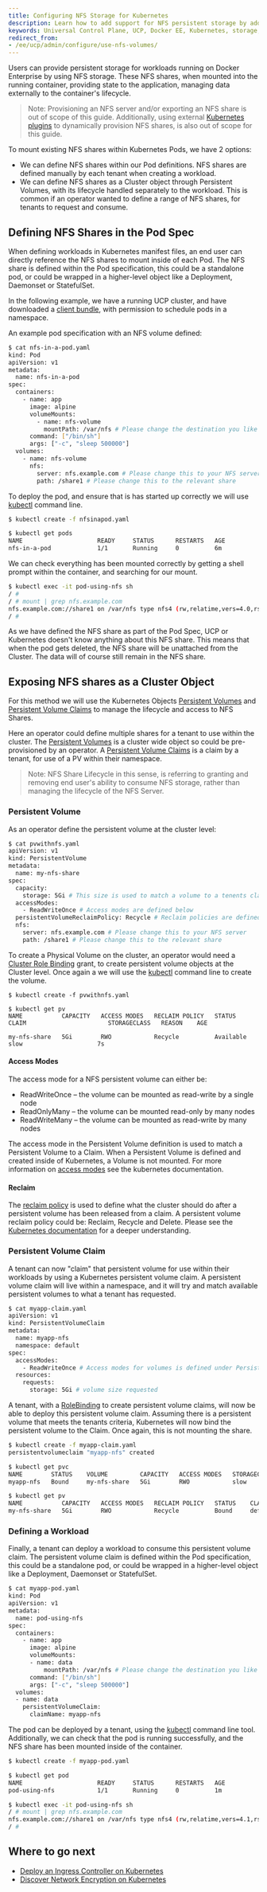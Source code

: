 ```yaml
---
title: Configuring NFS Storage for Kubernetes
description: Learn how to add support for NFS persistent storage by adding a default storage class.
keywords: Universal Control Plane, UCP, Docker EE, Kubernetes, storage, volume
redirect_from:
- /ee/ucp/admin/configure/use-nfs-volumes/
---
```


Users can provide persistent storage for workloads running on Docker Enterprise
by using NFS storage. These NFS shares, when mounted into the running container,
providing state to the application, managing data externally to the container's
lifecycle. 

> Note: Provisioning an NFS server and/or exporting an NFS share is out of scope
> of this guide. Additionally, using external [Kubernetes
> plugins](https://github.com/kubernetes-incubator/external-storage/tree/master/nfs)
> to dynamically provision NFS shares, is also out of scope for this guide. 

To mount existing NFS shares within Kubernetes Pods, we have 2 options:
 - We can define NFS shares within our Pod definitions. NFS shares are defined
   manually by each tenant when creating a workload.
 - We can define NFS shares as a Cluster object through Persistent Volumes, with
   its lifecycle handled separately to the workload. This is common if an
   operator wanted to define a range of NFS shares, for tenants to request and
   consume.

## Defining NFS Shares in the Pod Spec

When defining workloads in Kubernetes manifest files, an end user can directly
reference the NFS shares to mount inside of each Pod. The NFS share is defined
within the Pod specification, this could be a standalone pod, or could be
wrapped in a higher-level object like a Deployment, Daemonset or StatefulSet. 

In the following example, we have a running UCP cluster, and have downloaded a
[client bundle](../../user-access/cli/#download-client-certificates), with
permission to schedule pods in a namespace. 

An example pod specification with an NFS volume defined:

```bash
$ cat nfs-in-a-pod.yaml
kind: Pod
apiVersion: v1
metadata:
  name: nfs-in-a-pod
spec:
  containers:
    - name: app
      image: alpine
      volumeMounts:
        - name: nfs-volume
          mountPath: /var/nfs # Please change the destination you like the share to be mounted too
      command: ["/bin/sh"]
      args: ["-c", "sleep 500000"]
  volumes:
    - name: nfs-volume
      nfs:
        server: nfs.example.com # Please change this to your NFS server
        path: /share1 # Please change this to the relevant share
```

To deploy the pod, and ensure that is has started up correctly we will use [kubectl](../../user-access/kubectl/) command line. 

```bash
$ kubectl create -f nfsinapod.yaml

$ kubectl get pods
NAME                     READY     STATUS      RESTARTS   AGE
nfs-in-a-pod             1/1       Running     0          6m
```

We can check everything has been mounted correctly by getting a shell prompt
within the container, and searching for our mount. 

```bash
$ kubectl exec -it pod-using-nfs sh
/ #
/ # mount | grep nfs.example.com
nfs.example.com://share1 on /var/nfs type nfs4 (rw,relatime,vers=4.0,rsize=262144,wsize=262144,namlen=255,hard,proto=tcp,timeo=600,retrans=2,sec=sys,clientaddr=172.31.42.23,local_lock=none,addr=nfs.example.com)
/ #
```

As we have defined the NFS share as part of the Pod Spec, UCP or Kubernetes
doesn't know anything about this NFS share. This means that when the pod gets
deleted, the NFS share will be unattached from the Cluster. The data will of
course still remain in the NFS share.

## Exposing NFS shares as a Cluster Object

For this method we will use the Kubernetes Objects [Persistent
Volumes](https://kubernetes.io/docs/concepts/storage/persistent-volumes/#persistent-volumes)
and [Persistent Volume
Claims](https://kubernetes.io/docs/concepts/storage/persistent-volumes/#persistentvolumeclaims)
to manage the lifecycle and access to NFS Shares. 

Here an operator could define multiple shares for a tenant to use within the
cluster. The [Persistent
Volumes](https://kubernetes.io/docs/concepts/storage/persistent-volumes/#persistent-volumes)
is a cluster wide object so could be pre-provisioned by an operator. A
[Persistent Volume
Claims](https://kubernetes.io/docs/concepts/storage/persistent-volumes/#persistentvolumeclaims)
is a claim by a tenant, for use of a PV within their namespace. 

> Note: NFS Share Lifecycle in this sense, is referring to granting and removing
> end user's ability to consume NFS storage, rather than managing the lifecycle
> of the NFS Server.

### Persistent Volume

As an operator define the persistent volume at the cluster level: 

```bash
$ cat pvwithnfs.yaml
apiVersion: v1
kind: PersistentVolume
metadata:
  name: my-nfs-share
spec:
  capacity:
    storage: 5Gi # This size is used to match a volume to a tenents claim
  accessModes:
    - ReadWriteOnce # Access modes are defined below
  persistentVolumeReclaimPolicy: Recycle # Reclaim policies are defined below 
  nfs:
    server: nfs.example.com # Please change this to your NFS server
    path: /share1 # Please change this to the relevant share
```

To create a Physical Volume on the cluster, an operator would need a [Cluster
Role
Binding](https://kubernetes.io/docs/reference/access-authn-authz/rbac/#rolebinding-and-clusterrolebinding)
grant, to create persistent volume objects at the Cluster level. Once again a we
will use the [kubectl](../../user-access/kubectl/) command line to create the
volume.

```
$ kubectl create -f pvwithnfs.yaml

$ kubectl get pv
NAME           CAPACITY   ACCESS MODES   RECLAIM POLICY   STATUS      CLAIM                       STORAGECLASS   REASON    AGE

my-nfs-share   5Gi        RWO            Recycle          Available                               slow                     7s
```

#### Access Modes

The access mode for a NFS persistent volume can either be:

- ReadWriteOnce – the volume can be mounted as read-write by a single node
- ReadOnlyMany – the volume can be mounted read-only by many nodes
- ReadWriteMany – the volume can be mounted as read-write by many nodes 

The access mode in the Persistent Volume definition is used to match a
Persistent Volume to a Claim. When a Persistent Volume is defined and created
inside of Kubernetes, a Volume is not mounted. For more information on [access
modes](https://kubernetes.io/docs/concepts/storage/persistent-volumes/#access-modes)
see the kubernetes documentation. 

#### Reclaim

The [reclaim
policy](https://kubernetes.io/docs/concepts/storage/persistent-volumes/#reclaiming)
is used to define what the cluster should do after a persistent volume has been
released from a claim. A persistent volume reclaim policy could be: Reclaim,
Recycle and Delete. Please see the [Kubernetes
documentation](https://kubernetes.io/docs/concepts/storage/persistent-volumes/#reclaiming)
for a deeper understanding.

### Persistent Volume Claim

A tenant can now "claim" that persistent volume for use within their workloads
by using a Kubernetes persistent volume claim. A persistent volume claim will
live within a namespace, and it will try and match available persistent volumes
to what a tenant has requested.

``` bash
$ cat myapp-claim.yaml
apiVersion: v1
kind: PersistentVolumeClaim
metadata:
  name: myapp-nfs
  namespace: default
spec:
  accessModes:
    - ReadWriteOnce # Access modes for volumes is defined under Persistent Volumes
  resources:
    requests:
      storage: 5Gi # volume size requested
```

A tenant, with a
[RoleBinding](https://kubernetes.io/docs/reference/access-authn-authz/rbac/#rolebinding-and-clusterrolebinding)
to create persistent volume claims, will now be able to deploy this persistent
volume claim. Assuming there is a persistent volume that meets the tenants
criteria, Kubernetes will now bind the persistent volume to the Claim. Once
again, this is not mounting the share.

```bash
$ kubectl create -f myapp-claim.yaml
persistentvolumeclaim "myapp-nfs" created

$ kubectl get pvc
NAME        STATUS    VOLUME         CAPACITY   ACCESS MODES   STORAGECLASS   AGE
myapp-nfs   Bound     my-nfs-share   5Gi        RWO            slow           2s

$ kubectl get pv
NAME           CAPACITY   ACCESS MODES   RECLAIM POLICY   STATUS    CLAIM                       STORAGECLASS   REASON    AGE
my-nfs-share   5Gi        RWO            Recycle          Bound     default/myapp-nfs           slow                     4m
```

### Defining a Workload

Finally, a tenant can deploy a workload to consume this persistent volume claim.
The persistent volume claim is defined within the Pod specification, this could
be a standalone pod, or could be wrapped in a higher-level object like a
Deployment, Daemonset or StatefulSet. 

```bash
$ cat myapp-pod.yaml
kind: Pod
apiVersion: v1
metadata:
  name: pod-using-nfs
spec:
  containers:
    - name: app
      image: alpine
      volumeMounts:
      - name: data
          mountPath: /var/nfs # Please change the destination you like the share to be mounted too
      command: ["/bin/sh"]
      args: ["-c", "sleep 500000"]  
  volumes:
  - name: data
    persistentVolumeClaim:
      claimName: myapp-nfs
```

The pod can be deployed by a tenant, using the
[kubectl](../../user-access/kubectl/) command line tool. Additionally, we can
check that the pod is running successfully, and the NFS share has been mounted
inside of the container.

```bash
$ kubectl create -f myapp-pod.yaml

$ kubectl get pod
NAME                     READY     STATUS      RESTARTS   AGE
pod-using-nfs            1/1       Running     0          1m

$ kubectl exec -it pod-using-nfs sh
/ # mount | grep nfs.example.com
nfs.example.com://share1 on /var/nfs type nfs4 (rw,relatime,vers=4.1,rsize=262144,wsize=262144,namlen=255,hard,proto=tcp,timeo=600,retrans=2,sec=sys,clientaddr=172.31.42.23,local_lock=none,addr=nfs.example.com)
/ #
```

## Where to go next

- [Deploy an Ingress Controller on Kubernetes](/ee/ucp/kubernetes/layer-7-routing/)
- [Discover Network Encryption on Kubernetes](/ee/ucp/kubernetes/kubernetes-network-encryption/)